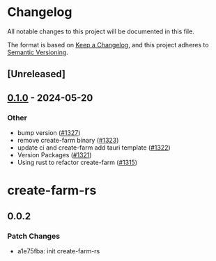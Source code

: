 # Changelog
All notable changes to this project will be documented in this file.

The format is based on [Keep a Changelog](https://keepachangelog.com/en/1.0.0/),
and this project adheres to [Semantic Versioning](https://semver.org/spec/v2.0.0.html).

## [Unreleased]

## [0.1.0](https://github.com/farm-fe/farm/releases/tag/create-farm-rs-v0.1.0) - 2024-05-20

### Other
- bump version ([#1327](https://github.com/farm-fe/farm/pull/1327))
- remove create-farm binary ([#1323](https://github.com/farm-fe/farm/pull/1323))
- update ci and create-farm add tauri template ([#1322](https://github.com/farm-fe/farm/pull/1322))
- Version Packages ([#1321](https://github.com/farm-fe/farm/pull/1321))
- Using rust to refactor create-farm ([#1315](https://github.com/farm-fe/farm/pull/1315))
# create-farm-rs

## 0.0.2

### Patch Changes

- a1e75fba: init create-farm-rs
